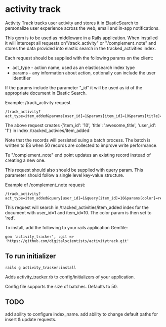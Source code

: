 activity track
=============

Activity Track tracks user activity and stores it in ElasticSearch to personalize user experience across the web, email and in-app notifications.

This gem is to be used as middleware in a Rails application. When installed it will intercept all requests on"/track_activity" or "/complement_note" and stores the data provided into elastic search in the tracked_activities index.

Each request should be supplied with the following params on the client: 
-  act_type - action name, used as an elasticsearch index type
-  params - any information about action, optionally can include the user identifier

If the params include the parameter "_id" it will be used as id of the appropriate document in Elastic Search.

Example: /track_activity request

    /track_activity?act_type=item_added&params[user_id]=1&params[item_id]=10&params[title]=awesome_title

The above request creates {'item_id': '10', 'title': 'awesome_title', 'user_id': '1'} in index /tracked_activies/item_added

Note that the records will persisted suing a batch process. The batch is written to ES when 50 records are collected to improve write performance.

Te "/complement_note" end point updates an existing record instead of creating a new one.

This request should also should be supplied with query param. This parameter should follow a single level key-value structure.


Example of /complement_note request:

    /track_activity?act_type=item_added&query[user_id]=1&query[item_id]=10&params[color]=red

This request will search in /tracked_activities/item_added index for the document with user_id=1 and item_id=10. The color param is then set to 'red'.


To install, add the following to your rails application Gemfile:

    gem 'activity_tracker', :git => 'https://github.com/digitalscientists/activitytrack.git'

To run initializer
-------------

    rails g activity_tracker:install

Adds activity_tracker.rb to config/initializers of your application.

Config file supports the size of batches. Defaults to 50.

TODO
-------------

add ability to configure index_name.
add ability to change default paths for insert & update requests.


